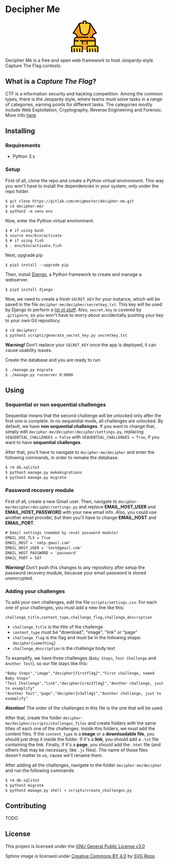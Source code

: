 # Decipher Me

<p align="center">
        <img src=img/sphinx_logo.png height=100px>
</p>

Decipher Me is a free and open web framework to host Jeopardy-style Capture The
Flag contests.

## What is a _Capture The Flag_?

CTF is a information security and hacking competition. Among the common types,
there is the Jeopardy style, where teams must solve tasks in a
range of categories, earning points for different tasks. The categories
mostly include Web Exploitation, Cryptography, Reverse Engineering and
Forensic. More info [here](https://ctftime.org/ctf-wtf/).

## Installing

### Requirements

- Python 3.x

### Setup

First of all, clone the repo and create a Python virtual environment. This way
you won't have to install the dependencies in your system, only under the repo
folder.

```shell
$ git clone https://gitlab.com/enigmaster/decipher-me.git
$ cd decipher-me/
$ python3 -m venv env
```

Now, enter the Python virtual environment.

```shell
$ # if using bash
$ source env/bin/activate
$ # if using fish
$ . env/bin/activate.fish
```

Next, upgrade pip

```shell
$ pip3 install --upgrade pip
```

Then, install [Django](https://www.djangoproject.com/), a Python framework to
create and manage a webserver.

```shell
$ pip3 install django
```

Now, we need to create a fresh `SECRET_KEY` for your instance, which will be
saved in the file `decipher-me/decipher/secretkey.txt`. This key will be used by
Django to perform a [lot ot stuff](https://docs.djangoproject.com/en/2.1/ref/settings/#std:setting-SECRET_KEY).
Also, `secret.key` is covered by `.gitignore`, so you won't have to worry about
accidentally pushing your key to your own Git repository.

```shell
$ cd decipher/
$ python3 scripts/generate_secret_key.py secretkey.txt
```

**Warning!** Don't replace your `SECRET_KEY` once the app is deployed, it can
cause usability issues.

Create the database and you are ready to run:

```shell
$ ./manage.py migrate
$ ./manage.py runserver 0:8000
```

## Using

### Sequential or non sequential challenges

Sequential means that the second challenge will be unlocked only after the first
one is complete. In no sequential mode, all challenges are unlocked.  By default,
we have <b>non sequential challenges</b>. If you want to change that, simply
edit `decipher-me/decipher/decipher/settings.py`, replacing
`SEQUENTIAL_CHALLENGES = False` with `SEQUENTIAL_CHALLENGES = True`, if you want
to have <b>sequential challenges</b>.

After that, you'll have to navigate to `decipher-me/decipher` and enter the
following commands, in order to remake the database.

```
$ rm db.sqlite3
$ python3 manage.py makemigrations
$ python3 manage.py migrate
```

### Password recovery module

First of all, create a new Gmail user. Then, navigate to
`decipher-me/decipher/decipher/settings.py` and replace <b>EMAIL_HOST_USER</b>
and <b>EMAIL_HOST_PASSWORD</b> with your new email info. Also, you could use
another email provider, but then you'll have to change <b>EMAIL_HOST</b> and
<b>EMAIL_PORT</b>.

```
# Email settings (needed by reset password module)
EMAIL_USE_TLS = True
EMAIL_HOST = 'smtp.gmail.com'
EMAIL_HOST_USER = 'test@gmail.com'
EMAIL_HOST_PASSWORD = 'password'
EMAIL_PORT = 587
```

**Warning!** Don't push this changes to any repository after setup the password
recovery module, because your email password is stored unencrypted.

### Adding your challenges

To add your own challenges, edit the file `scripts/settings.csv`. For each one
of your challenges, you must add a new line like this:

```
challenge_title,content_type,challenge_flag,challenge_description
```

* `challenge_title` is the title of the challenge
* `content_type` must be "download", "image", "link" or "page"
* `challenge_flag` is the flag and must be in the following shape: `decipher{something}`
* `challenge_description` is the challenge body text

To examplify, we have three challenges (`Baby Steps`, `Test Challenge` and
`Another Test`), so our file stays like this:

```
"Baby Steps","image","decipher{f1rstfl4g}","First challenge, named Baby Steps"
"Test Challenge","link","decipher{cr4z1fl4g}","Another challenge, just to examplify"
"Another Test","page","decipher{n3wfl4g}","Another challenge, just to examplify"
```

**Atention!** The order of the challenges in this file is the one that will be
used.

After that, create the folder `decipher-me/decipher/scripts/challenges_files`
and create folders with the same titles of each one of the challenges. Inside
this folders, we must add the content files. If the `content_type` is a
<b>image</b> or a <b>downloadable file</b>, you should just drop it inside the
folder. If it's a <b>link</b>, you should add a `.txt` file containing the
link. Finally, if it's a <b>page</b>, you should add the `.html` file (and
others that may be necessary, like `.js` files). The name of those files doesn't
matter to us, cause we'll rename them.


After adding all the challenges, navigate to the folder
`decipher-me/decipher` and run the following commands:

```
$ rm db.sqlite3
$ python3 migrate
$ python3 manage.py shell < scripts/create_challenges.py
```


## Contributing

TODO

## License

This project is licensed under the
[GNU General Public License v3.0](https://gitlab.com/enigmaster/decipher-me/blob/master/LICENSE)

Sphinx image is licensed under
[Creative Commons BY 4.0](https://creativecommons.org/licenses/by/4.0/) by
[SVG Repo](https://www.svgrepo.com)
